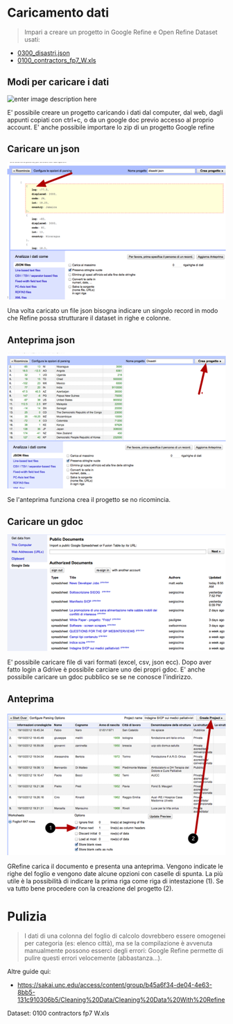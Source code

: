 

# Caricamento dati
> Impari a creare un progetto in Google Refine e Open Refine
Dataset usati:
- [0300_disastri.json][1]
- [0100_contractors_fp7_W.xls][2]

## Modi per caricare i dati
![enter image description here][3] 

E' possibile creare un progetto caricando i dati dal computer, dal web, dagli appunti copiati con ctrl+c, o da un google doc previo accesso al proprio account. E' anche possibile importare lo zip di un progetto Google refine

## Caricare un json
![enter image description here][4]

Una volta caricato un file json bisogna indicare un singolo record in modo che Refine possa strutturare il dataset in righe e colonne.

## Anteprima json
![enter image description here][5]

Se l'anteprima funziona crea il progetto se no ricomincia.

## Caricare un gdoc
![enter image description here][6]

E' possibile caricare file di vari formati (excel, csv, json ecc). Dopo aver fatto login a Gdrive è possibile carciare uno dei propri gdoc. E' anche possibile caricare un gdoc pubblico se se ne conosce l'indirizzo.

## Anteprima
![enter image description here][7]

GRefine carica il documento e presenta una anteprima. Vengono indicate le righe del foglio e vengono date alcune opzioni con caselle di spunta. La più utile è la possibilità di indicare la prima riga come riga di intestazione (1). Se va tutto bene procedere con la creazione del progetto (2).

# Pulizia

> I dati di una colonna del foglio di calcolo dovrebbero essere omogenei per categoria (es: elenco città), ma se la compilazione è avvenuta manualmente possono esserci degli errori: Google Refine permette di pulire questi errori velocemente (abbastanza...). 

Altre guide qui:
- https://sakai.unc.edu/access/content/group/b45a6f34-de04-4e63-8bb5-131c910306b5/Cleaning%20Data/Cleaning%20Data%20With%20Refine

Dataset: 0100 contractors fp7 W.xls


  [1]: dataset_workshop/0300_disastri.json
  [2]: dataset_workshop/0100_contractors_fp7_W.xlsx
  [3]: https://www.dropbox.com/s/28uqkw42n55zv3c/media_1355734512098.png
  [4]: images/Caricamento_dati/Screen_Shot_2014-01-23_at_22.53.12.png
  [5]: images/Caricamento_dati/media_1390514131220.png
  [6]: images/Caricamento_dati/media_1355734683778.png
  [7]: images/Caricamento_dati/media_1355734770880.png